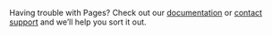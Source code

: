 <!DOCTYPE html>
<meta charset="utf-8">
<link href='style.css' rel='stylesheet' type='text/css'>
<body>
<div id="contentDiv"></div>
<script src="data.js"></script>
<script src="http://d3js.org/d3.v3.min.js"></script>

<script>
function distQuant(data, id){

	function getPoints(_, i){		return _.map(function(d,j){ return {x:j, y:d[i]};});	}
	/* function to return 0 for all attributes except k-th attribute.*/
	function getPointsZero(_, i, k){		return _.map(function(d,j){ return {x:j, y:(i==k ? d[i] : 0 )};});	}
	function toComma(x) {    return x.toString().replace(/\B(?=(\d{3})+(?!\d))/g, ","); }
		
	var width=400, height=300, margin=20;
	var colors = ["#7D74FE","#7DFF26","#F84F1B","#28D8D5","#FB95B6","#9D9931","#F12ABF","#27EA88","#549AD5","#FEA526","#7B8D8B","#BB755F","#432E16",
"#D75CFB","#44E337","#51EBE3","#ED3D24","#4069AE","#E1CC72","#E33E88","#D8A3B3","#428B50","#66F3A3","#E28A2A","#B2594D","#609297","#E8F03F","#3D2241",
"#954EB3","#6A771C","#58AE2E","#75C5E9","#BBEB85","#A7DAB9","#6578E6","#932C5F","#865A26","#CC78B9","#2E5A52","#8C9D79","#9F6270","#6D3377","#551927","#DE8D5A",
"#E3DEA8","#C3C9DB","#3A5870","#CD3B4F","#E476E3","#DCAB94","#33386D","#4DA284","#817AA5","#8D8384","#624F49","#8E211F","#9E785B","#355C22","#D4ADDE",
"#A98229","#E88B87","#28282D","#253719","#BD89E1","#EB33D8","#6D311F","#DF45AA","#E86723","#6CE5BC","#765175","#942C42","#986CEB","#8CC488","#8395E3",
"#D96F98","#9E2F83","#CFCBB8","#4AB9B7","#E7AC2C","#E96D59","#929752","#5E54A9","#CCBA3F","#BD3CB8","#408A2C","#8AE32E","#5E5621","#ADD837","#BE3221","#8DA12E",
"#3BC58B","#6EE259","#52D170","#D2A867","#5C9CCD","#DB6472","#B9E8E0","#CDE067","#9C5615","#536C4F","#A74725","#CBD88A","#DF3066","#E9D235","#EE404C","#7DB362",
"#B1EDA3","#71D2E1","#A954DC","#91DF6E","#CB6429","#D64ADC"];
	
	function draw(type){
		var maxT = d3.max(data[type].map(function(d){ return d3.sum(d); }));
		
		function tW(d){ return x(d*(data[type].length - 1)/50); }
		function tH(d){ return y(d*maxT/50); }
		
		var svg =d3.select("#"+id).select("."+type);
		
		//x and y axis maps.
		var x = d3.scale.linear().domain([0, data[type].length - 1]).range([0, width]);
		var y = d3.scale.linear().domain([0, maxT]).range([height, 0]);
		
		//draw yellow background for graph.
		svg.append("rect").attr("x",0).attr("y",0).attr("width",width).attr("height",height).style("fill","rgb(235,235,209)");
		
		// draw vertical lines of the grid.
		svg.selectAll(".vlines").data(d3.range(51)).enter().append("line").attr("class","vlines")
			.attr("x1",tW).attr("y1",0)
			.attr("x2", tW).attr("y2",function(d,i){ return d%10 ==0 && d!=50? height+12: height;});
		
		//draw horizontal lines of the grid.
		svg.selectAll(".hlines").data(d3.range(51)).enter().append("line").attr("class","hlines")
			.attr("x1",function(d,i){ return d%10 ==0 && d!= 50? -12: 0;})
			.attr("y1",tH).attr("x2", width).attr("y2",tH);
			
		// make every 10th line in the grid darker.	
		svg.selectAll(".hlines").filter(function(d){ return d%10==0}).style("stroke-opacity",0.7);
		svg.selectAll(".vlines").filter(function(d){ return d%10==0}).style("stroke-opacity",0.7);
		
		function getHLabel(d,i){
			if(type=="dist"){ // for distribution graph use the min and max to get the 5 label values.
				var r= data.distMin+i*(data.distMax-data.distMin)/5; 
				return Math.round(r*100)/100;
			}else{ // for quantile graph, use label 20, 40, 60, and 80.
				return (i*20)+' %';
			}	
		}
		
		function getVLabel(d,i){
			if(type=="dist"){ // for dist use the maximum for sum of frequencies and divide it into 5 pieces.
				return Math.round(maxT*i/5);
			}else{ // for quantile graph, use percentages in increments of 20%.
				return (i*20)+' %';
			}	
		}
		// add horizontal axis labels
		svg.append("g").attr("class","hlabels")
			.selectAll("text").data(d3.range(41).filter(function(d){ return d%10==0})).enter().append("text")
			.text(getHLabel).attr("x",function(d,i){ return tW(d)+5;}).attr("y",height+14);	
			
		// add vertical axes labels.
		svg.append("g").attr("class","vlabels")
			.selectAll("text").data(d3.range(41).filter(function(d){ return d%10==0 })).enter().append("text")
			.attr("transform",function(d,i){ return "translate(-10,"+(tH(d)-14)+")rotate(-90)";})
			.text(getVLabel).attr("x",-10).attr("y",function(d){ return 5;});	
		
		var area = d3.svg.area().x(function(d) { return x(d.x); })
			.y0(function(d) { return y(d.y0); })
			.y1(function(d) { return y(d.y0 + d.y); })
			.interpolate("basis");

		var layers = d3.layout.stack().offset("zero")(data.dP.map(function(d,i){ return getPoints(data[type], i);}));
		
		svg.selectAll("path").data(layers).enter().append("path").attr("d", area)
			.style("fill", function(d,i) { return colors[i]; })
			.style("stroke", function(d,i) { return colors[i]; });
			
		//draw a white rectangle to hide and to show some statistics.
		var stat = svg.append("g").attr("class","stat");
		
		stat.append("rect").attr("x",-margin).attr("y",-margin)
			.attr("width",width+2*margin).attr("height",margin).style("fill","white");
			
		// show sum and mean in statistics
		if(type=="dist"){
			stat.append("text").attr("class","count").attr("x",20).attr("y",-6)
				.text(function(d){ 
					var sum = d3.sum(data.dP.map(function(s){ return s[2];})); 
					return "Count: " +toComma(sum)+" / "+toComma(sum)+" ( 100 % )";
				});
				
			stat.append("text").attr("class","mean").attr("x",250).attr("y",-6)
				.text(function(d){ return "Mean: " +data.mean;});
		}
	}
	
	function transitionIn(type, p){
		var maxT = d3.max(data[type].map(function(d){ return d3.sum(d); }));
		var max  = d3.max(data[type].map(function(d){ return d[p]; }));
		
		var x = d3.scale.linear().domain([0, data[type].length - 1]).range([0, width]);
		var y = d3.scale.linear().domain([0, max]).range([height, 0]);
		
		function tW(d){ return x(d*(data[type].length - 1)/50); }
		function tH(d){ return y(d*maxT/50); }

		var area = d3.svg.area().x(function(d) { return x(d.x); })
			.y0(function(d) { return y(d.y0); })
			.y1(function(d) { return y(d.y0 + d.y); })
			.interpolate("basis");

		var layers = d3.layout.stack().offset("zero")(data.dP.map(function(d,i){ return getPointsZero(data[type], i, p);}));
		var svg = d3.select("#"+id).select("."+type);
		//transition all the lines, labels, and areas.
		svg.selectAll("path").data(layers).transition().duration(500).attr("d", area);
			
		svg.selectAll(".vlines").transition().duration(500).attr("x1",tW).attr("x2", tW);			
		svg.selectAll(".hlines").transition().duration(500).attr("y1",tH).attr("y2",tH);						
		svg.selectAll(".vlabels").selectAll("text").transition().duration(500)
			.attr("transform",function(d,i){ return "translate(-10,"+(tH(d)-14)+")rotate(-90)";});	
		
		//update the statistics rect for distribution graph.
		if(type=="dist"){
			svg.select(".stat").select(".count")
				.text(function(d){ 
					var sumseg = data.dP[p][2]; 
					var sum = d3.sum(data.dP.map(function(s){ return s[2];})); 
					return "Count: " +toComma(sumseg)+" / "+toComma(sum)+" ( "+Math.round(100*sumseg/sum)+" % )";
				});
			svg.select(".stat").select(".mean").text(function(d){ return "Mean: " +data.dP[p][1];});
		}
	}
	
	function transitionOut(type){
		var maxT = d3.max(data[type].map(function(d){ return d3.sum(d); }));
		
		function tW(d){ return x(d*(data[type].length - 1)/50); }
		function tH(d){ return y(d*maxT/50); }

		var x = d3.scale.linear().domain([0, data[type].length - 1]).range([0, width]);
		var y = d3.scale.linear().domain([0, maxT]).range([height, 0]);

		var area = d3.svg.area().x(function(d) { return x(d.x); })
			.y0(function(d) { return y(d.y0); })
			.y1(function(d) { return y(d.y0 + d.y); })
			.interpolate("basis");
		var layers = d3.layout.stack().offset("zero")(data.dP.map(function(d,i){ return getPoints(data[type], i);}));
		
		// transition the lines, areas, and labels.
		var svg = d3.select("#"+id).select("."+type);		
		svg.selectAll("path").data(layers).transition().duration(500).attr("d", area);			
		svg.selectAll(".vlines").transition().duration(500).attr("x1",tW).attr("x2", tW);			
		svg.selectAll(".hlines").transition().duration(500).attr("y1",tH).attr("y2",tH);			
		svg.selectAll(".vlabels").selectAll("text").transition().duration(500)
			.attr("transform",function(d,i){ return "translate(-10,"+(tH(d)-14)+")rotate(-90)";});	
			
		// for distribution graph, update the statistics rect.
		if(type=="dist"){
			svg.select(".stat").select(".count")
				.text(function(d){ 
					var sum = d3.sum(data.dP.map(function(s){ return s[2];})); 
					return "Count: " +toComma(sum)+" / "+toComma(sum)+" ( 100 % )";
				});
			svg.select(".stat").select(".mean").text(function(d){ return "Mean: " +data.mean;});
		}
	}
	
	function mouseoverLegend(_,p){	
		transitionIn("dist", p);
		transitionIn("quant", p);
	}
		
	function mouseoutLegend(){	
		transitionOut("dist");
		transitionOut("quant");
	}
	// add title.
	d3.select("#"+id).append("h3").text(data.title);
	
	// add svg and set attributes for distribution.
	d3.select("#"+id).append("svg").attr("width",width+2*margin).attr("height",height+2*margin)
		.append("g").attr("transform","translate("+margin+","+margin+")").attr("class","dist");
		
	//add svg and set attributes for quantil.
	d3.select("#"+id).append("svg").attr("width",width+2*margin).attr("height",height+2*margin)
		.append("g").attr("transform","translate("+margin+","+margin+")").attr("class","quant");
	
	// Draw the two graphs.
	draw("dist");
	draw("quant");			
		
	// draw legends.
	var legRow = d3.select("#"+id).append("div").attr("class","legend")
		.append("table").selectAll("tr").data(data.dP).enter().append("tr").append("td");
	legRow.append("div").style("background",function(d,i){ return colors[i];})
		.on("mouseover",mouseoverLegend).on("mouseout",mouseoutLegend).style("cursor","pointer");
		
	legRow.append("span").text(function(d){ return d[0];})
		.on("mouseover",mouseoverLegend).on("mouseout",mouseoutLegend).style("cursor","pointer");	
}

function drawAll(data, id){

	var seg = d3.select("#"+id).selectAll("div").data(d3.range(data.length)).enter()
		.append("div").attr("id",function(d,i){ return "segment"+i;}).attr("class","distquantdiv");
		
	d3.range(data.length).forEach(function(d,i){ distQuant(dqData[i], "segment"+i );});
}
drawAll(dqData, "contentDiv");

</script>

Having trouble with Pages? Check out our [documentation](https://help.github.com/categories/github-pages-basics/) or [contact support](https://github.com/contact) and we’ll help you sort it out.
